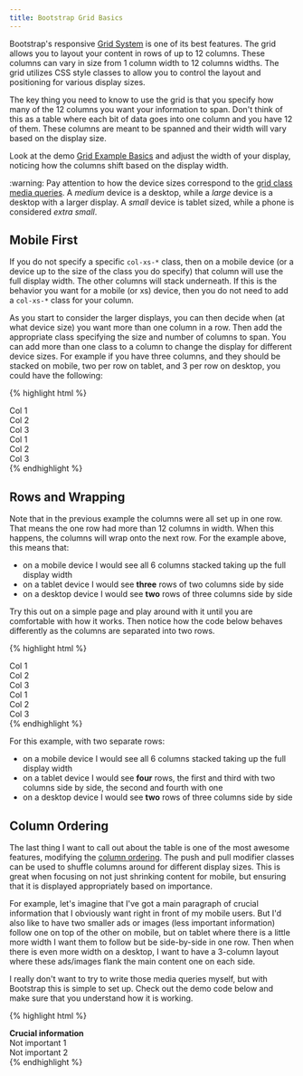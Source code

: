 ```yaml
---
title: Bootstrap Grid Basics
---
```

Bootstrap's responsive [Grid System](http://getbootstrap.com/css/#grid) is one of its best features.  The grid allows you to layout your content in rows of up to 12 columns.  These columns can vary in size from 1 column width to 12 columns widths.  The grid utilizes CSS style classes to allow you to control the layout and positioning for various display sizes.

The key thing you need to know to use the grid is that you specify how many of the 12 columns you want your information to span.  Don't think of this as a table where each bit of data goes into one column and you have 12 of them.  These columns are meant to be spanned and their width will vary based on the display size.

Look at the demo [Grid Example Basics](http://getbootstrap.com/css/#grid-example-basic) and adjust the width of your display, noticing how the columns shift based on the display width.  

<div class="alert alert-warning" role="alert">
:warning: Pay attention to how the device sizes correspond to the <a href="http://getbootstrap.com/css/#grid-media-queries">grid class media queries</a>.  A <em>medium</em> device is a desktop, while a <em>large</em> device is a desktop with a larger display.  A <em>small</em> device is tablet sized, while a phone is considered <em>extra small</em>.  
</div>

## Mobile First
If you do not specify a specific `col-xs-*` class, then on a mobile device (or a device up to the size of the class you do specify) that column will use the full display width.  The other columns will stack underneath.  If this is the behavior you want for a mobile (or xs) device, then you do not need to add a `col-xs-*` class for your column.  

As you start to consider the larger displays, you can then decide when (at what device size) you want more than one column in a row.  Then  add the appropriate class specifying the size and number of columns to span.  You can add more than one class to a column to change the display for different device sizes.  For example if you have three columns, and they should be stacked on mobile, two per row on tablet, and 3 per row on desktop, you could have the following:

{% highlight html %}
<div class="container">
  <div class="row">
    <div class="col-sm-6 col-md-4"> Col 1 </div>
    <div class="col-sm-6 col-md-4"> Col 2 </div>
    <div class="col-sm-6 col-md-4"> Col 3 </div>
    <div class="col-sm-6 col-md-4"> Col 1 </div>
    <div class="col-sm-6 col-md-4"> Col 2 </div>
    <div class="col-sm-6 col-md-4"> Col 3 </div>
  </div>
</div>
{% endhighlight %}

## Rows and Wrapping
Note that in the previous example the columns were all set up in one row.  That means the one row had more than 12 columns in width.  When this happens, the columns will wrap onto the next row.  For the example above, this means that:

 - on a mobile device I would see all 6 columns stacked taking up the full display width
 - on a tablet device I would see __three__ rows of two columns side by side
 - on a desktop device I would see __two__ rows of three columns side by side

 Try this out on a simple page and play around with it until you are comfortable with how it works.  Then notice how the code below behaves differently as the columns are separated into two rows.

{% highlight html %}
<div class="container">
  <div class="row">
    <div class="col-sm-6 col-md-4"> Col 1 </div>
    <div class="col-sm-6 col-md-4"> Col 2 </div>
    <div class="col-sm-6 col-md-4"> Col 3 </div>
  </div>
  <div class="row">
    <div class="col-sm-6 col-md-4"> Col 1 </div>
    <div class="col-sm-6 col-md-4"> Col 2 </div>
    <div class="col-sm-6 col-md-4"> Col 3 </div>
  </div>
</div>
{% endhighlight %}

For this example, with two separate rows:

- on a mobile device I would see all 6 columns stacked taking up the full display width
- on a tablet device I would see __four__ rows, the first and third with two columns side by side, the second and fourth with one
- on a desktop device I would see __two__ rows of three columns side by side

## Column Ordering
The last thing I want to call out about the table is one of the most awesome features, modifying the [column ordering](http://getbootstrap.com/css/#grid-column-ordering).  The push and pull modifier classes can be used to shuffle columns around for different display sizes.  This is great when focusing on not just shrinking content for mobile, but ensuring that it is displayed appropriately based on importance.

For example, let's imagine that I've got a main paragraph of crucial information that I obviously want right in front of my mobile users.  But I'd also like to have two smaller ads or images (less important information) follow one on top of the other on mobile, but on tablet where there is a little more width I want them to follow but be side-by-side in one row.  Then when there is even more width on a desktop, I want to have a 3-column layout where these ads/images flank the main content one on each side.  

I really don't want to try to write those media queries myself, but with Bootstrap this is simple to set up.  Check out the demo code below and make sure that you understand how it is working.

{% highlight html %}
<div class="container">
  <div class="row">
    <div class="col-sm-12 col-md-push-3 col-md-6">
      <b>Crucial information</b>
    </div>
    <div class="col-sm-6 col-md-pull-6 col-md-3">
      Not important 1
    </div>
    <div class="col-sm-6 col-md-3">
      Not important 2
    </div>
  </div>
</div>
{% endhighlight %}
